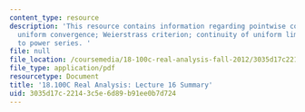 ```yaml
---
content_type: resource
description: 'This resource contains information regarding pointwise convergence,
  uniform convergence; Weierstrass criterion; continuity of uniform limits; application
  to power series. '
file: null
file_location: /coursemedia/18-100c-real-analysis-fall-2012/3035d17c22143c5e6d89b91ee0b7d724_MIT18_100CF12_l16sum.pdf
file_type: application/pdf
resourcetype: Document
title: '18.100C Real Analysis: Lecture 16 Summary'
uid: 3035d17c-2214-3c5e-6d89-b91ee0b7d724
---
```

